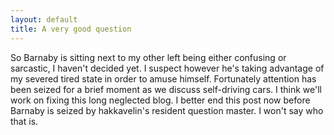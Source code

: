 ```yaml
---
layout: default
title: A very good question
---
```


So Barnaby is sitting next to my other left being either confusing or sarcastic, I haven't decided yet. I suspect however he's taking advantage of my severed tired 
state in order to amuse himself. Fortunately attention has been seized for a brief moment as we discuss self-driving cars. I think we'll work on fixing this long
neglected blog. I better end this post now before Barnaby is seized by hakkavelin's resident question master. I won't say who that is. 
